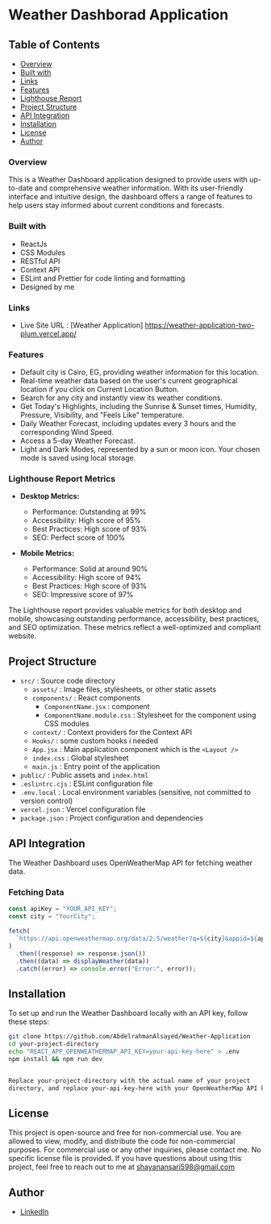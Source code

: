 # Weather Dashborad Application

## Table of Contents

- [Overview](#overview)
- [Built with](#built-with)
- [Links](#links)
- [Features](#features)
- [Lighthouse Report](#Lighthouse-Report)
- [Project Structure](#project-structure)
- [API Integration](#api-integration)
- [Installation](#installation)
- [License](#license)
- [Author](#author)

### Overview

This is a Weather Dashboard application designed to provide users with up-to-date and comprehensive weather information. With its user-friendly interface and intuitive design, the dashboard offers a range of features to help users stay informed about current conditions and forecasts.

### Built with

- ReactJs
- CSS Modules
- RESTful API
- Context API
- ESLint and Prettier for code linting and formatting
- Designed by me

### Links

- Live Site URL : [Weather Application] https://weather-application-two-plum.vercel.app/

### Features

- Default city is Cairo, EG, providing weather information for this location.
- Real-time weather data based on the user's current geographical location if you click on Current Location Button.
- Search for any city and instantly view its weather conditions.
- Get Today's Highlights, including the Sunrise & Sunset times, Humidity, Pressure, Visibility, and "Feels Like" temperature.
- Daily Weather Forecast, including updates every 3 hours and the corresponding Wind Speed.
- Access a 5-day Weather Forecast.
- Light and Dark Modes, represented by a sun or moon icon. Your chosen mode is saved using local storage.

### Lighthouse Report Metrics

- **Desktop Metrics:**

  - Performance: Outstanding at 99%
  - Accessibility: High score of 95%
  - Best Practices: High score of 93%
  - SEO: Perfect score of 100%

- **Mobile Metrics:**
  - Performance: Solid at around 90%
  - Accessibility: High score of 94%
  - Best Practices: High score of 93%
  - SEO: Impressive score of 97%

The Lighthouse report provides valuable metrics for both desktop and mobile, showcasing outstanding performance, accessibility, best practices, and SEO optimization.
These metrics reflect a well-optimized and compliant website.

## Project Structure

- `src/` : Source code directory
  - `assets/` : Image files, stylesheets, or other static assets
  - `components/` : React components
    - `ComponentName.jsx` : component
    - `ComponentName.module.css` : Stylesheet for the component using CSS modules
  - `context/` : Context providers for the Context API
  - `Hooks/` : some custom hooks i needed
  - `App.jsx` : Main application component which is the `<Layout />`
  - `index.css` : Global stylesheet
  - `main.js` : Entry point of the application
- `public/` : Public assets and `index.html`
- `.eslintrc.cjs` : ESLint configuration file
- `.env.local` : Local environment variables (sensitive, not committed to version control)
- `vercel.json` : Vercel configuration file
- `package.json` : Project configuration and dependencies

## API Integration

The Weather Dashboard uses OpenWeatherMap API for fetching weather data.

### Fetching Data

```javascript
const apiKey = "YOUR_API_KEY";
const city = "YourCity";

fetch(
  `https://api.openweathermap.org/data/2.5/weather?q=${city}&appid=${apiKey}`,
)
  .then((response) => response.json())
  .then((data) => displayWeather(data))
  .catch((error) => console.error("Error:", error));
```

## Installation

To set up and run the Weather Dashboard locally with an API key, follow these steps:

```bash
git clone https://github.com/AbdelrahmanAlsayed/Weather-Application
cd your-project-directory
echo "REACT_APP_OPENWEATHERMAP_API_KEY=your-api-key-here" > .env
npm install && npm run dev


Replace your-project-directory with the actual name of your project
directory, and replace your-api-key-here with your OpenWeatherMap API key.

```

## License

This project is open-source and free for non-commercial use. You are allowed to view, modify, and distribute the code for non-commercial purposes. For commercial use or any other inquiries, please contact me.
No specific license file is provided. If you have questions about using this project, feel free to reach out to me at shayanansari598@gmail.com

## Author

- <a href="https://www.linkedin.com/in/shayan-azeem-0798931bb" target="_blank">LinkedIn</a>
